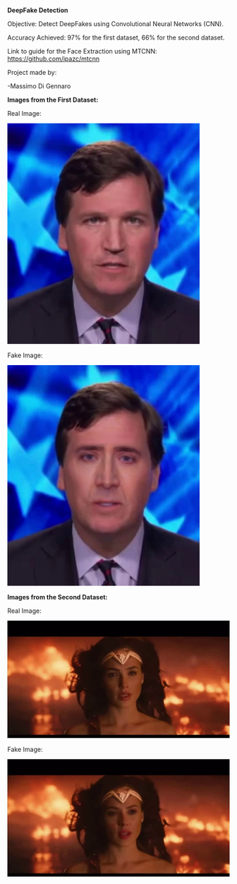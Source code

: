**DeepFake Detection**

Objective: Detect DeepFakes using Convolutional Neural Networks (CNN).

Accuracy Achieved: 97% for the first dataset, 66% for the second dataset.

Link to guide for the Face Extraction using MTCNN: https://github.com/ipazc/mtcnn

Project made by:

-Massimo Di Gennaro

**Images from the First Dataset:**

Real Image:

![](img/real_1.jpg)

Fake Image:

![](img/fake_1.jpg)

**Images from the Second Dataset:**

Real Image:

![](img/real_2.jpg)

Fake Image:

![](img/fake_2.jpg)

